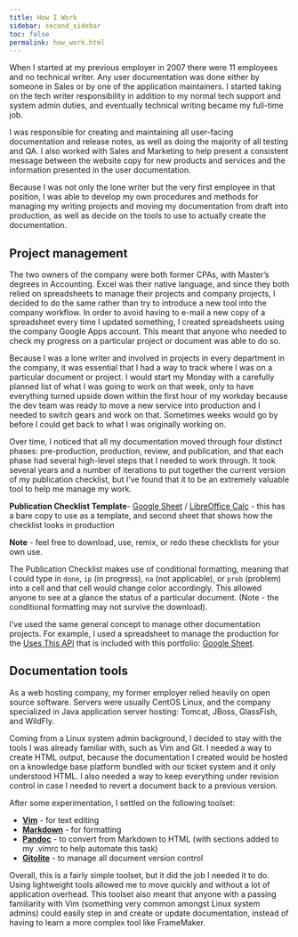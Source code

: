 ```yaml
---
title: How I Work
sidebar: second_sidebar
toc: false
permalink: how_work.html
---
```


When I started at my previous employer in 2007 there were 11 employees and no technical writer. Any user documentation was done either by someone in Sales or by one of the application maintainers. I started taking on the tech writer responsibility in addition to my normal tech support and system admin duties, and eventually technical writing became my full-time job. 

I was responsible for creating and maintaining all user-facing documentation and release notes, as well as doing the majority of all testing and QA. I also worked with Sales and Marketing to help present a consistent message between the website copy for new products and services and the information presented in the user documentation. 

Because I was not only the lone writer but the very first employee in that position, I was able to develop my own procedures and methods for managing my writing projects and moving my documentation from draft into production, as well as decide on the tools to use to actually create the documentation. 

## Project management 

The two owners of the company were both former CPAs, with Master’s degrees in Accounting. Excel was their native language, and since they both relied on spreadsheets to manage their projects and company projects, I decided to do the same rather than try to introduce a new tool into the company workflow. In order to avoid having to e-mail a new copy of a spreadsheet every time I updated something, I created spreadsheets using the company Google Apps account. This meant that anyone who needed to check my progress on a particular project or document was able to do so. 


Because I was a lone writer and involved in projects in every department in the company, it was essential that I had a way to track where I was on a particular document or project. I would start my Monday with a carefully planned list of what I was going to work on that week, only to have everything turned upside down within the first hour of my workday because the dev team was ready to move a new service into production and I needed to switch gears and work on that. Sometimes weeks would go by before I could get back to what I was originally working on. 

Over time, I noticed that all my documentation moved through four distinct phases: pre-production, production, review, and publication, and that each phase had several high-level steps that I needed to work through. It took several years and a number of iterations to put together the current version of my publication checklist, but I’ve found that it to be an extremely valuable tool to help me manage my work. 

**Publication Checklist Template**- [Google Sheet](https://docs.google.com/spreadsheets/d/1nx0tdGrUMTLd5dLr8ioB4WH5YXAhnSlF80btHBDX1Tk/edit?usp=sharing "Publication Checklist Template - Google Sheet") / [LibreOffice Calc](/pages/docs/portfolio/how_work/PublicationChecklists.ods "Publication Checklist Tempate - LibreOffice") - this has a bare copy to use as a template, and second sheet that shows how the checklist looks in production

**Note** - feel free to download, use, remix, or redo these checklists for your own use. 

The Publication Checklist makes use of conditional formatting, meaning that I could type in `done`, `ip` (in progress), `na` (not applicable), or `prob` (problem) into a cell and that cell would change color accordingly. This allowed anyone to see at a glance the status of a particular document. (Note - the conditional formatting may not survive the download). 

I’ve used the same general concept to manage other documentation projects. For example, I used a spreadsheet to manage the production for the [Uses This API](/uses-this-api.html "Uses This API") that is included with this portfolio: [Google Sheet](https://docs.google.com/spreadsheets/d/1cWlj3rzlLWvxKwFRGX6fF0QUBLq-8yAazQNwmgTTX9Y/edit?usp=sharing "Uses This Publication Checklist"). 



## Documentation tools 

As a web hosting company, my former employer relied heavily on open source software. Servers were usually CentOS Linux, and the company specialized in Java application server hosting: Tomcat, JBoss, GlassFish, and WildFly. 

Coming from a Linux system admin background, I decided to stay with the tools I was already familiar with, such as Vim and Git. I needed a way to create HTML output, because the documentation I created would be hosted on a knowledge base platform bundled with our ticket system and it only understood HTML. I also needed a way to keep everything under revision control in case I needed to revert a document back to a previous version. 

After some experimentation, I settled on the following toolset: 

* [**Vim**](http://www.vim.org "Vim") - for text editing   
* [**Markdown**](https://en.wikipedia.org/wiki/Markdown "Markdown") - for formatting   
* [**Pandoc**](http://pandoc.org/ "Pandoc") - to convert from Markdown to HTML (with sections added to my .vimrc to help automate this task)  
* [**Gitolite**](http://gitolite.com/gitolite/index.html "Gitolite") - to manage all document version control   

Overall, this is a fairly simple toolset, but it did the job I needed it to do. Using lightweight tools allowed me to move quickly and without a lot of application overhead. This toolset also meant that anyone with a passing familiarity with Vim (something very common amongst Linux system admins) could easily step in and create or update documentation, instead of having to learn a more complex tool like FrameMaker. 

